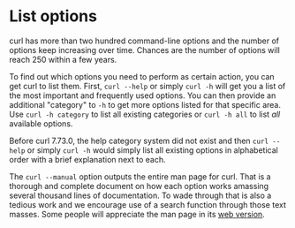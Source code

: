 # List options

curl has more than two hundred command-line options and the number of options
keep increasing over time. Chances are the number of options will reach 250
within a few years.

To find out which options you need to perform as certain action, you can get
curl to list them. First, `curl --help` or simply `curl -h` will get you a
list of the most important and frequently used options. You can then provide
an additional "category" to `-h` to get more options listed for that specific
area. Use `curl -h category` to list all existing categories or `curl -h all`
to list *all* available options.

Before curl 7.73.0, the help category system did not exist and then `curl
--help` or simply `curl -h` would simply list all existing options in
alphabetical order with a brief explanation next to each.

The `curl --manual` option outputs the entire man page for curl. That is a
thorough and complete document on how each option works amassing several
thousand lines of documentation. To wade through that is also a tedious work
and we encourage use of a search function through those text masses. Some
people will appreciate the man page in its [web
version](https://curl.se/docs/manpage.html).
